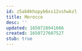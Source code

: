 ```yaml
---
id: z5ab8khopyb6xs12vshwkzl
title: Morocco
desc: ''
updated: 1650728941666
created: 1650727607527
stub: true
---
```


